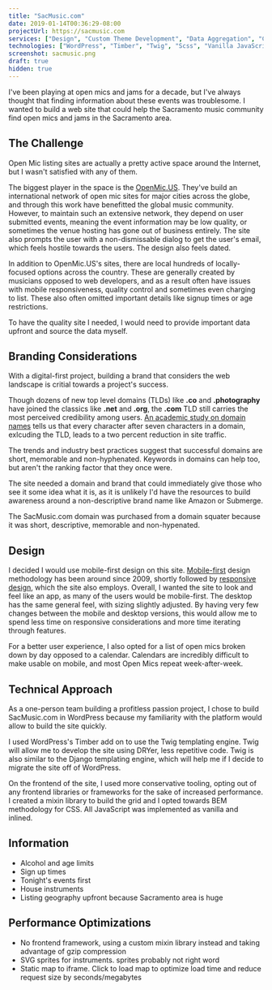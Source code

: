 ```yaml
---
title: "SacMusic.com"
date: 2019-01-14T00:36:29-08:00
projectUrl: https://sacmusic.com
services: ["Design", "Custom Theme Development", "Data Aggregation", "Content Writing"]
technologies: ["WordPress", "Timber", "Twig", "Scss", "Vanilla JavaScript", "Laravel Mix"]
screenshot: sacmusic.png
draft: true
hidden: true
---
```

I've been playing at open mics and jams for a decade, but I've always thought that finding information about these events was troublesome. I wanted to build a web site that could help the Sacramento music community find open mics and jams in the Sacramento area. 

## The Challenge
Open Mic listing sites are actually a pretty active space around the Internet, but I wasn't satisfied with any of them.

The biggest player in the space is the [OpenMic.US](https://www.openmic.us/). They've build an international network of open mic sites for major cities across the globe, and through this work have benefitted the global music community. However, to maintain such an extensive network, they depend on user submitted events, meaning the event information may be low quality, or sometimes the venue hosting has gone out of business entirely. The site also prompts the user with a non-dismissable dialog to get the user's email, which feels hostile towards the users. The design also feels dated.

In addition to OpenMic.US's sites, there are local hundreds of locally-focused options across the country. These are generally created by musicians opposed to web developers, and as a result often have issues with mobile responsiveness, quality control and sometimes even charging to list. These also often omitted important details like signup times or age restrictions.

To have the quality site I needed, I would need to provide important data upfront and source the data myself.

## Branding Considerations
With a digital-first project, building a brand that considers the web landscape is critial towards a project's success.

Though dozens of new top level domains (TLDs) like **.co** and **.photography** have joined the classics like **.net** and **.org**, the **.com** TLD still carries the most perceived credibility among users. [An academic study on domain names](https://poseidon01.ssrn.com/delivery.php?ID=223117004126126088065070123080015018056013034051087067098002112113091067068013003006012058017121015012035003004082100112122120039069054051084095092125113098111067024041095124103069126127092093114077119095104081010080015072110115113004105086019003070&EXT=pdf) tells us that every character after seven characters in a domain, exlcuding the TLD, leads to a two percent reduction in site traffic.

The trends and industry best practices suggest that successful domains are short, memorable and non-hyphenated. Keywords in domains can help too, but aren't the ranking factor that they once were. 

The site needed a domain and brand that could immediately give those who see it some idea what it is, as it is unlikely I'd have the resources to build awareness around a non-descriptive brand name like Amazon or Submerge.

The SacMusic.com domain was purchased from a domain squater because it was short, descriptive, memorable and non-hypenated.

## Design

I decided I would use mobile-first design on this site. [Mobile-first](https://www.lukew.com/ff/entry.asp?933) design methodology has been around since 2009, shortly followed by [responsive design](https://alistapart.com/article/responsive-web-design), which the site also employs. Overall, I wanted the site to look and feel like an app, as many of the users would be mobile-first. The desktop has the same general feel, with sizing slightly adjusted. By having very few changes between the mobile and desktop versions, this would allow me to spend less time on responsive considerations and more time iterating through features.

For a better user experience, I also opted for a list of open mics broken down by day opposed to a calendar. Calendars are incredibly difficult to make usable on mobile, and most Open Mics repeat week-after-week.

## Technical Approach

As a one-person team building a profitless passion project, I chose to build SacMusic.com in WordPress because my familiarity with the platform would allow to build the site quickly.

I used WordPress's Timber add on to use the Twig templating engine. Twig will allow me to develop the site using DRYer, less repetitive code. Twig is also similar to the Django templating engine, which will help me if I decide to migrate the site off of WordPress.

On the frontend of the site, I used more conservative tooling, opting out of any frontend libraries or frameworks for the sake of increased performance. I created a mixin library to build the grid and I opted towards BEM methodology for CSS. All JavaScript was implemented as vanilla and inlined.

## Information

* Alcohol and age limits
* Sign up times
* Tonight's events first
* House instruments
* Listing geography upfront because Sacramento area is huge

## Performance Optimizations
* No frontend framework, using a custom mixin library instead and taking advantage of gzip compression
* SVG sprites for instruments. sprites probably not right word
* Static map to iframe. Click to load map to optimize load time and reduce request size by seconds/megabytes

